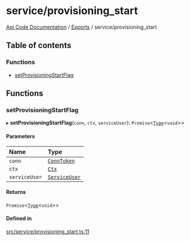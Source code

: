 # service/provisioning\_start
 
[Api Code Documentation](../README.md) / [Exports](../modules.md) / service/provisioning\_start

## Table of contents

### Functions

- [setProvisioningStartFlag](service_provisioning_start.md#setprovisioningstartflag)

## Functions

### setProvisioningStartFlag

▸ **setProvisioningStartFlag**(`conn`, `ctx`, `serviceUser`): `Promise`\<[`Type`](result.md#type)\<`void`\>\>

#### Parameters

| Name | Type |
| :------ | :------ |
| `conn` | [`ConnToken`](service_conn.md#conntoken) |
| `ctx` | [`Ctx`](../interfaces/lib_ctx.Ctx.md) |
| `serviceUser` | [`ServiceUser`](../interfaces/service_domain_organization_service_user.ServiceUser.md) |

#### Returns

`Promise`\<[`Type`](result.md#type)\<`void`\>\>

#### Defined in

[src/service/provisioning_start.ts:11](https://github.com/openkfw/TruBudget/blob/26ade46/api/src/service/provisioning_start.ts#L11)
